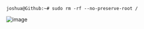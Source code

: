 ```
joshua@Github:~# sudo rm -rf --no-preserve-root /
```
![image](https://github.com/TheGithubJoshua/TheGithubJoshua/assets/121495559/4825ef0a-b632-49c5-b7dc-d538ffb85bd7)

